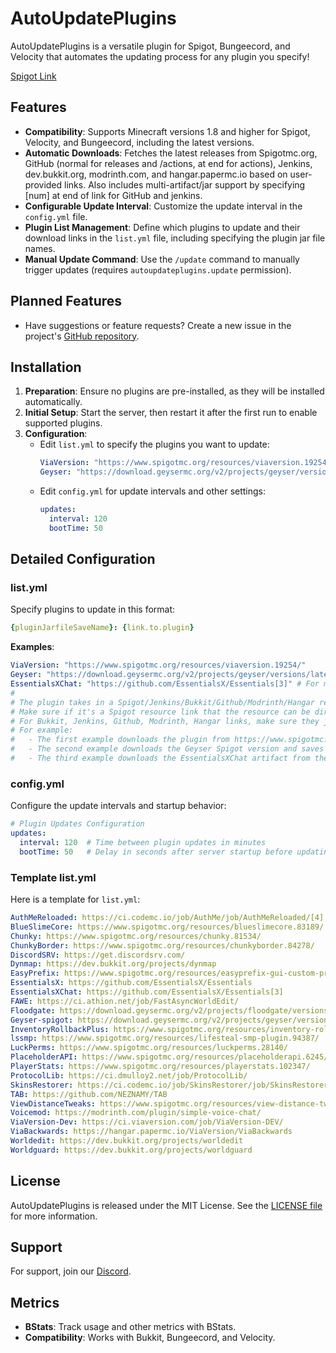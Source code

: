 # AutoUpdatePlugins

AutoUpdatePlugins is a versatile plugin for Spigot, Bungeecord, and Velocity that automates the updating process for any plugin you specify!

[Spigot Link](https://www.spigotmc.org/resources/autoupdateplugins.109683/)

## Features

- **Compatibility**: Supports Minecraft versions 1.8 and higher for Spigot, Velocity, and Bungeecord, including the latest versions.
- **Automatic Downloads**: Fetches the latest releases from Spigotmc.org, GitHub (normal for releases and /actions, at end for actions), Jenkins, dev.bukkit.org, modrinth.com, and hangar.papermc.io based on user-provided links. Also includes multi-artifact/jar support by specifying [num] at end of link for GitHub and jenkins.
- **Configurable Update Interval**: Customize the update interval in the `config.yml` file.
- **Plugin List Management**: Define which plugins to update and their download links in the `list.yml` file, including specifying the plugin jar file names.
- **Manual Update Command**: Use the `/update` command to manually trigger updates (requires `autoupdateplugins.update` permission).

## Planned Features

- Have suggestions or feature requests? Create a new issue in the project's [GitHub repository](https://github.com/NewAmazingPVP/AutoUpdatePlugins).

## Installation

1. **Preparation**: Ensure no plugins are pre-installed, as they will be installed automatically.
2. **Initial Setup**: Start the server, then restart it after the first run to enable supported plugins.
3. **Configuration**: 
   - Edit `list.yml` to specify the plugins you want to update:
     ```yaml
     ViaVersion: "https://www.spigotmc.org/resources/viaversion.19254/"
     Geyser: "https://download.geysermc.org/v2/projects/geyser/versions/latest/builds/latest/downloads/spigot"
     ```
   - Edit `config.yml` for update intervals and other settings:
     ```yaml
     updates:
       interval: 120
       bootTime: 50
     ```

## Detailed Configuration

### list.yml

Specify plugins to update in this format:
```yaml
{pluginJarfileSaveName}: {link.to.plugin}
```

**Examples**:
```yaml
ViaVersion: "https://www.spigotmc.org/resources/viaversion.19254/"
Geyser: "https://download.geysermc.org/v2/projects/geyser/versions/latest/builds/latest/downloads/spigot"
EssentialsXChat: "https://github.com/EssentialsX/Essentials[3]" # For multi-artifact plugins, specify the artifact number within brackets.
#
# The plugin takes in a Spigot/Jenkins/Bukkit/Github/Modrinth/Hangar resource link or a direct link that automatically redirects and downloads the latest release.
# Make sure if it's a Spigot resource link that the resource can be directly downloaded on Spigot itself and not on an external website
# For Bukkit, Jenkins, Github, Modrinth, Hangar links, make sure they just point to the project (not the releases just the main project website)
# For example:
#   - The first example downloads the plugin from https://www.spigotmc.org/resources/viaversion.19254/ and names it ViaVersion (the .jar extension will be added automatically when downloaded)
#   - The second example downloads the Geyser Spigot version and saves it as Geyser
#   - The third example downloads the EssentialsXChat artifact from the EssentialsX project on GitHub. It specifies the artifact number (jar in release bundle) as 3 using the format '[3]' at end.

```

### config.yml

Configure the update intervals and startup behavior:
```yaml
# Plugin Updates Configuration
updates:
  interval: 120  # Time between plugin updates in minutes
  bootTime: 50   # Delay in seconds after server startup before updating plugins
```

### Template list.yml

Here is a template for `list.yml`:
```yaml
AuthMeReloaded: https://ci.codemc.io/job/AuthMe/job/AuthMeReloaded/[4]
BlueSlimeCore: https://www.spigotmc.org/resources/blueslimecore.83189/
Chunky: https://www.spigotmc.org/resources/chunky.81534/
ChunkyBorder: https://www.spigotmc.org/resources/chunkyborder.84278/
DiscordSRV: https://get.discordsrv.com/
Dynmap: https://dev.bukkit.org/projects/dynmap
EasyPrefix: https://www.spigotmc.org/resources/easyprefix-gui-custom-prefixes-sql-support.44580/
EssentialsX: https://github.com/EssentialsX/Essentials
EssentialsXChat: https://github.com/EssentialsX/Essentials[3]
FAWE: https://ci.athion.net/job/FastAsyncWorldEdit/
Floodgate: https://download.geysermc.org/v2/projects/floodgate/versions/latest/builds/latest/downloads/spigot
Geyser-spigot: https://download.geysermc.org/v2/projects/geyser/versions/latest/builds/latest/downloads/spigot
InventoryRollbackPlus: https://www.spigotmc.org/resources/inventory-rollback-plus.85811/
lssmp: https://www.spigotmc.org/resources/lifesteal-smp-plugin.94387/
LuckPerms: https://www.spigotmc.org/resources/luckperms.28140/
PlaceholderAPI: https://www.spigotmc.org/resources/placeholderapi.6245/
PlayerStats: https://www.spigotmc.org/resources/playerstats.102347/
ProtocolLib: https://ci.dmulloy2.net/job/ProtocolLib/
SkinsRestorer: https://ci.codemc.io/job/SkinsRestorer/job/SkinsRestorerX-DEV/
TAB: https://github.com/NEZNAMY/TAB
ViewDistanceTweaks: https://www.spigotmc.org/resources/view-distance-tweaks.75164/
Voicemod: https://modrinth.com/plugin/simple-voice-chat/
ViaVersion-Dev: https://ci.viaversion.com/job/ViaVersion-DEV/
ViaBackwards: https://hangar.papermc.io/ViaVersion/ViaBackwards
Worldedit: https://dev.bukkit.org/projects/worldedit
Worldguard: https://dev.bukkit.org/projects/worldguard
```

## License

AutoUpdatePlugins is released under the MIT License. See the [LICENSE file](https://github.com/NewAmazingPVP/AutoUpdatePlugins/blob/main/LICENSE) for more information.

## Support

For support, join our [Discord](https://discord.gg/u3u45vaV6G).

## Metrics

- **BStats**: Track usage and other metrics with BStats.
- **Compatibility**: Works with Bukkit, Bungeecord, and Velocity.
